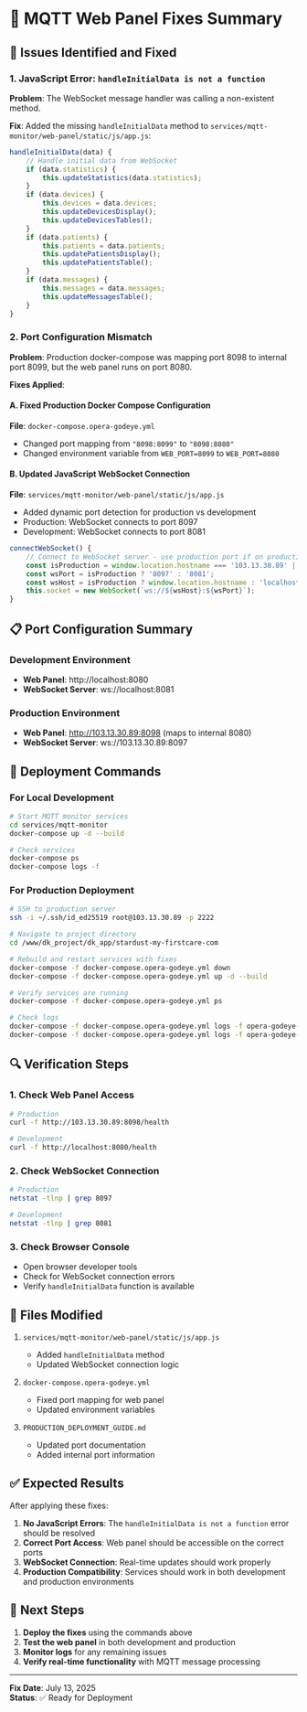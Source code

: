 # 🔧 MQTT Web Panel Fixes Summary

## 🚨 Issues Identified and Fixed

### 1. **JavaScript Error: `handleInitialData is not a function`**
**Problem**: The WebSocket message handler was calling a non-existent method.

**Fix**: Added the missing `handleInitialData` method to `services/mqtt-monitor/web-panel/static/js/app.js`:

```javascript
handleInitialData(data) {
    // Handle initial data from WebSocket
    if (data.statistics) {
        this.updateStatistics(data.statistics);
    }
    if (data.devices) {
        this.devices = data.devices;
        this.updateDevicesDisplay();
        this.updateDevicesTables();
    }
    if (data.patients) {
        this.patients = data.patients;
        this.updatePatientsDisplay();
        this.updatePatientsTable();
    }
    if (data.messages) {
        this.messages = data.messages;
        this.updateMessagesTable();
    }
}
```

### 2. **Port Configuration Mismatch**
**Problem**: Production docker-compose was mapping port 8098 to internal port 8099, but the web panel runs on port 8080.

**Fixes Applied**:

#### A. Fixed Production Docker Compose Configuration
**File**: `docker-compose.opera-godeye.yml`
- Changed port mapping from `"8098:8099"` to `"8098:8080"`
- Changed environment variable from `WEB_PORT=8099` to `WEB_PORT=8080`

#### B. Updated JavaScript WebSocket Connection
**File**: `services/mqtt-monitor/web-panel/static/js/app.js`
- Added dynamic port detection for production vs development
- Production: WebSocket connects to port 8097
- Development: WebSocket connects to port 8081

```javascript
connectWebSocket() {
    // Connect to WebSocket server - use production port if on production domain
    const isProduction = window.location.hostname === '103.13.30.89' || window.location.hostname === 'stardust.myfirstcare.com';
    const wsPort = isProduction ? '8097' : '8081';
    const wsHost = isProduction ? window.location.hostname : 'localhost';
    this.socket = new WebSocket(`ws://${wsHost}:${wsPort}`);
}
```

## 📋 Port Configuration Summary

### Development Environment
- **Web Panel**: http://localhost:8080
- **WebSocket Server**: ws://localhost:8081

### Production Environment
- **Web Panel**: http://103.13.30.89:8098 (maps to internal 8080)
- **WebSocket Server**: ws://103.13.30.89:8097

## 🚀 Deployment Commands

### For Local Development
```bash
# Start MQTT monitor services
cd services/mqtt-monitor
docker-compose up -d --build

# Check services
docker-compose ps
docker-compose logs -f
```

### For Production Deployment
```bash
# SSH to production server
ssh -i ~/.ssh/id_ed25519 root@103.13.30.89 -p 2222

# Navigate to project directory
cd /www/dk_project/dk_app/stardust-my-firstcare-com

# Rebuild and restart services with fixes
docker-compose -f docker-compose.opera-godeye.yml down
docker-compose -f docker-compose.opera-godeye.yml up -d --build

# Verify services are running
docker-compose -f docker-compose.opera-godeye.yml ps

# Check logs
docker-compose -f docker-compose.opera-godeye.yml logs -f opera-godeye-panel
docker-compose -f docker-compose.opera-godeye.yml logs -f opera-godeye-websocket
```

## 🔍 Verification Steps

### 1. Check Web Panel Access
```bash
# Production
curl -f http://103.13.30.89:8098/health

# Development
curl -f http://localhost:8080/health
```

### 2. Check WebSocket Connection
```bash
# Production
netstat -tlnp | grep 8097

# Development
netstat -tlnp | grep 8081
```

### 3. Check Browser Console
- Open browser developer tools
- Check for WebSocket connection errors
- Verify `handleInitialData` function is available

## 📝 Files Modified

1. `services/mqtt-monitor/web-panel/static/js/app.js`
   - Added `handleInitialData` method
   - Updated WebSocket connection logic

2. `docker-compose.opera-godeye.yml`
   - Fixed port mapping for web panel
   - Updated environment variables

3. `PRODUCTION_DEPLOYMENT_GUIDE.md`
   - Updated port documentation
   - Added internal port information

## ✅ Expected Results

After applying these fixes:

1. **No JavaScript Errors**: The `handleInitialData is not a function` error should be resolved
2. **Correct Port Access**: Web panel should be accessible on the correct ports
3. **WebSocket Connection**: Real-time updates should work properly
4. **Production Compatibility**: Services should work in both development and production environments

## 🚨 Next Steps

1. **Deploy the fixes** using the commands above
2. **Test the web panel** in both development and production
3. **Monitor logs** for any remaining issues
4. **Verify real-time functionality** with MQTT message processing

---
**Fix Date**: July 13, 2025  
**Status**: ✅ Ready for Deployment 